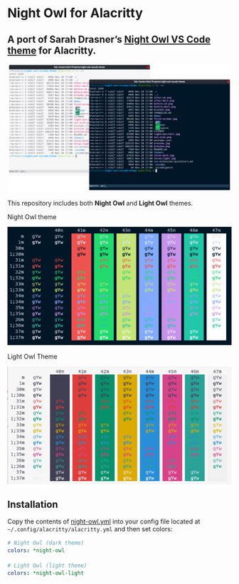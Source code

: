 # Night Owl for Alacritty
## **A port of Sarah Drasner’s [Night Owl VS Code theme](https://github.com/sdras/night-owl-vscode-theme) for Alacritty.**

![Night Owl Theme](showcase.png)

This repository includes both **Night Owl** and **Light Owl** themes.

Night Owl theme

![Night Owl Theme](night-owl.png)

Light Owl Theme

![Night Owl Theme](night-owl-light.png)

## Installation
Copy the contents of [night-owl.yml](https://github.com/nik27/night-owl-alacritty-theme/blob/main/night-owl.yml) into your config file located at `~/.config/alacritty/alacritty.yml` and then set colors:
```yml
# Night Owl (dark theme)
colors: *night-owl

# Light Owl (light theme)
colors: *night-owl-light
```